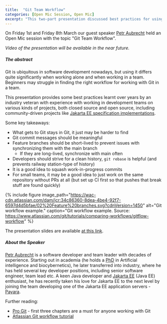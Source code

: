 ```yaml
---
title:  "Git Team Workflow"
categories: [Open Mic Session, Open Mic]
excerpt: "This two-part presentation discussed best practices for using Git in a team project."
---
```


On Friday 1st and Friday 8th March our guest speaker [Petr Aubrecht](https://www.linkedin.com/in/petraubrecht/) held an Open Mic session with the topic \"Git Team Workflow\".

_Video of the presentation will be available in the near future._

##### The abstract

Git is ubiquitous in software development nowadays, but using it differs quite significantly when working alone and when working in a team. Beginners may
struggle in finding the right workflow for working with Git in a team.

This presentation provides some best practices learnt over years by an industry veteran with experience with working in development teams on
various kinds of projects, both closed source and open source, including community-driven projects like
[Jakarta EE specification implementations](https://github.com/eclipse-ee4j/glassfish-concurro).

Some key takeaways:
- What gets to Git stays in Git, it just may be harder to find
- Git commit messages should be meaningful
- Feature branches should be short-lived to prevent issues with synchronizing them with the main branch
  - If they are long-lived, synchronize with main often
- Developers should strive for a clean history, `git rebase` is helpful (and prevents railway station-type of history)
- It is a good idea to squash work-in-progress commits
- For small teams, it may be a good idea to just work on the same repository without PRs at all (but set up CI first so that pushes that break stuff are found quickly)

{% include figure image_path="https://wac-cdn.atlassian.com/dam/jcr:34c86360-8dea-4be4-92f7-6597d4d5bfae/02%20Feature%20branches.svg?cdnVersion=1450" alt="Git workflow example." caption="Git workflow example. Source: https://www.atlassian.com/git/tutorials/comparing-workflows/gitflow-workflow" %}

The presentation slides are available [at this link](https://drive.google.com/file/d/1ReVafF_iYU2PQ71Vbu42-teQErLeFB7X/view?usp=sharing).

##### About the Speaker

[Petr Aubrecht](https://www.linkedin.com/in/petraubrecht/) is a software developer and team leader with decades of experience. Starting out in academia (he holds a [PhD](https://home.asoftware.cz/school/disertace/disertation1.pdf) in Artificial intelligence and biocybernetics),
he later transferred into industry, where he has held several key developer positions, including senior software engineer, team lead etc. A keen Java developer
and [Jakarta EE](https://jakarta.ee/) (Java EE) enthusiast, he has recently taken his love for Jakarta EE to the next level by joining the team developing one of the
Jakarta EE application servers - [Payara](https://www.payara.fish/).

Further reading:
* [Pro Git](https://git-scm.com/book/en/v2) - first three chapters are a must for anyone working with Git
* [Atlassian Git workflow tutorial](https://www.atlassian.com/git/tutorials/comparing-workflows/gitflow-workflow)

